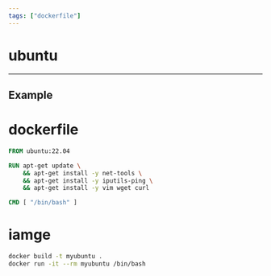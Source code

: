 ```yaml
---
tags: ["dockerfile"]
---
```

# ubuntu
---
## Example

# dockerfile
```dockerfile
FROM ubuntu:22.04

RUN apt-get update \
    && apt-get install -y net-tools \
    && apt-get install -y iputils-ping \
    && apt-get install -y vim wget curl

CMD [ "/bin/bash" ]
```
# iamge
```bash
docker build -t myubuntu .
docker run -it --rm myubuntu /bin/bash
```
